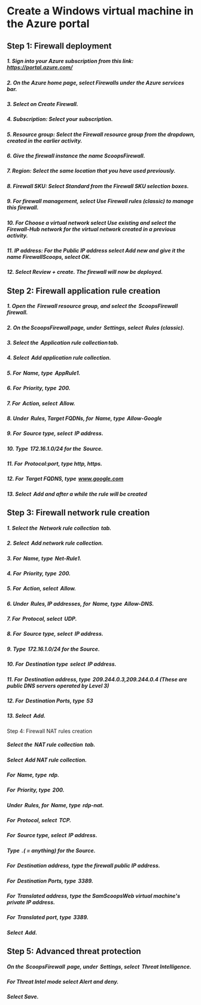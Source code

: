 # Create a Windows virtual machine in the Azure portal
## Step 1: Firewall deployment 
##### 1. Sign into your Azure subscription from this link: https://portal.azure.com/
##### 2. On the Azure home page, select Firewalls under the Azure services bar.
##### 3. Select on Create Firewall.
##### 4. Subscription: Select your subscription.
##### 5. Resource group: Select the Firewall resource group from the dropdown, created in the earlier activity.
##### 6. Give the firewall instance the name ScoopsFirewall.
##### 7. Region: Select the same location that you have used previously.
##### 8. Firewall SKU: Select Standard from the Firewall SKU selection boxes.
##### 9. For firewall management, select Use Firewall rules (classic) to manage this firewall.
##### 10. For Choose a virtual network select Use existing and select the Firewall-Hub network for the virtual network created in a previous activity.
##### 11. IP address: For the Public IP address select Add new and give it the name FirewallScoops, select OK.
##### 12. Select Review + create. The firewall will now be deployed.
## Step 2: Firewall application rule creation
##### 1. Open the  Firewall resource group, and select the  ScoopsFirewall firewall.
##### 2. On the ScoopsFirewall page, under  Settings, select  Rules (classic).
##### 3. Select the  Application rule collection tab.
##### 4. Select  Add application rule collection.
##### 5. For  Name, type  AppRule1.
##### 6. For  Priority, type  200.
##### 7. For  Action, select  Allow.
##### 8. Under  Rules, Target FQDNs, for  Name, type  Allow-Google
##### 9. For  Source type, select  IP address.
##### 10. Type  172.16.1.0/24 for the  Source.
##### 11. For  Protocol:port, type http, https.
##### 12. For  Target FQDNS, type  www.google.com
##### 13. Select  Add and after a while the rule will be created
## Step 3: Firewall network rule creation
##### 1. Select the  Network rule collection  tab.
##### 2. Select  Add network rule collection.
##### 3. For  Name, type  Net-Rule1.
##### 4. For  Priority, type  200.
##### 5. For  Action, select  Allow.
##### 6. Under  Rules, IP addresses, for  Name, type  Allow-DNS.
##### 7. For  Protocol, select  UDP.
##### 8. For  Source type, select  IP address.
##### 9. Type  172.16.1.0/24 for the Source.
##### 10. For  Destination type  select  IP address.
##### 11. For  Destination address, type  209.244.0.3,209.244.0.4 (These are public DNS servers operated by Level 3)
##### 12. For  Destination Ports, type  53
##### 13. Select  Add.

Step 4: Firewall NAT rules creation
##### Select the  NAT rule collection  tab.

##### Select  Add NAT rule collection.

##### For  Name, type  rdp.

##### For  Priority, type  200.

##### Under  Rules, for  Name, type  rdp-nat.

##### For  Protocol, select  TCP.

##### For  Source type, select  IP address.

##### Type  *.(* = anything) for the Source.

##### For  Destination address, type the firewall public IP address.

##### For  Destination Ports, type  3389.

##### For  Translated address, type the  SamScoopsWeb  virtual machine's private IP address.

##### For  Translated port, type  3389.

##### Select  Add.

## Step 5: Advanced threat protection

##### On the  ScoopsFirewall  page, under  Settings, select  Threat Intelligence.

##### For Threat Intel mode select  Alert and deny.

##### Select Save.
